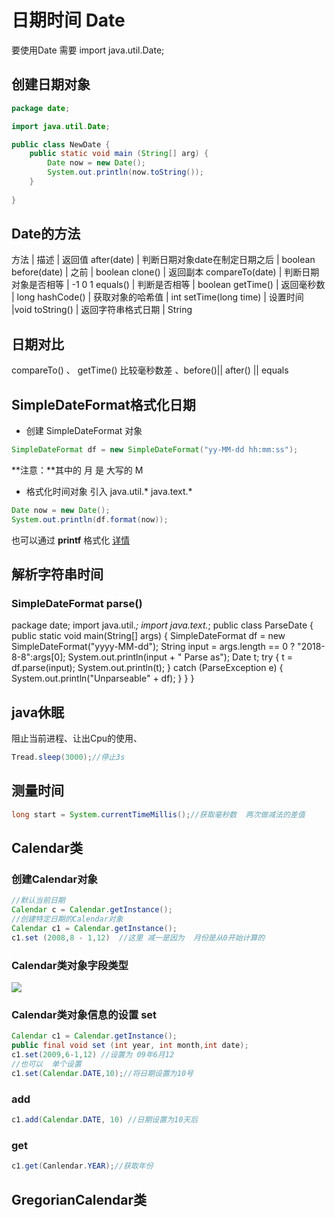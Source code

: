 # 日期时间 Date

要使用Date 需要 import java.util.Date;

## 创建日期对象

```java
package date;

import java.util.Date;

public class NewDate {
	public static void main (String[] arg) {
		Date now = new Date();
		System.out.println(now.toString());
	}
	
}
```

## Date的方法

方法 | 描述 | 返回值
after(date) |  判断日期对象date在制定日期之后 | boolean
before(date) | 之前 | boolean
clone() | 返回副本
compareTo(date) | 判断日期对象是否相等 | -1 0 1
equals() | 判断是否相等 | boolean
getTime() | 返回毫秒数 | long
hashCode() | 获取对象的哈希值 | int
setTime(long time) | 设置时间 |void
toString() | 返回字符串格式日期 | String

## 日期对比

compareTo() 、 getTime() 比较毫秒数差 、before()|| after() || equals

## SimpleDateFormat格式化日期

* 创建 SimpleDateFormat 对象

```java
SimpleDateFormat df = new SimpleDateFormat("yy-MM-dd hh:mm:ss");
```
**注意：**其中的 月 是 大写的 M

* 格式化时间对象
引入  java.util.*
      java.text.*

```java
Date now = new Date();
System.out.println(df.format(now)); 
```


也可以通过 **printf** 格式化 [详情](http://www.runoob.com/w3cnote/java-printf-formate-demo.html)

## 解析字符串时间

### SimpleDateFormat  parse()

package date;
import java.util.*;
import java.text.*;
public class ParseDate {
	public static void main(String[] args) {
		SimpleDateFormat df = new SimpleDateFormat("yyyy-MM-dd");
		String input = args.length == 0 ? "2018-8-8":args[0];
		System.out.println(input + " Parse as");
		Date t;
		try {
			t = df.parse(input);
			System.out.println(t);
		} catch (ParseException e) {
			System.out.println("Unparseable" + df);
		}
	}
}


## java休眠

阻止当前进程、让出Cpu的使用、

```java
Tread.sleep(3000);//停止3s
```

## 测量时间

```java
long start = System.currentTimeMillis();//获取毫秒数  两次做减法的差值
```

## Calendar类

### 创建Calendar对象

```java
//默认当前日期
Calendar c = Calendar.getInstance();
//创建特定日期的Calendar对象
Calendar c1 = Calendar.getInstance();
c1.set (2008,8 - 1,12)  //这里 减一是因为  月份是从0开始计算的
```

### Calendar类对象字段类型

![](http://96weibin-blog.oss-cn-beijing.aliyuncs.com/18-12-3/44138970.jpg)

### Calendar类对象信息的设置 set

```java
Calendar c1 = Calendar.getInstance();
public final void set (int year, int month,int date);
c1.set(2009,6-1,12) //设置为 09年6月12
//也可以  单个设置
c1.set(Calendar.DATE,10);//将日期设置为10号
```

### add

```java
c1.add(Calendar.DATE, 10) //日期设置为10天后
```

### get

```java
c1.get(Canlendar.YEAR);//获取年份
```


## GregorianCalendar类








